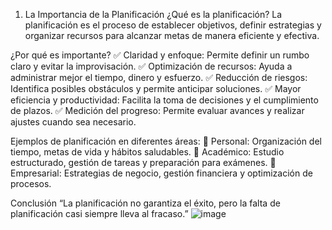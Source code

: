 

1. La Importancia de la Planificación
¿Qué es la planificación?
La planificación es el proceso de establecer objetivos, definir estrategias y organizar recursos para alcanzar metas de manera eficiente y efectiva.

¿Por qué es importante?
✅ Claridad y enfoque: Permite definir un rumbo claro y evitar la improvisación.
✅ Optimización de recursos: Ayuda a administrar mejor el tiempo, dinero y esfuerzo.
✅ Reducción de riesgos: Identifica posibles obstáculos y permite anticipar soluciones.
✅ Mayor eficiencia y productividad: Facilita la toma de decisiones y el cumplimiento de plazos.
✅ Medición del progreso: Permite evaluar avances y realizar ajustes cuando sea necesario.

Ejemplos de planificación en diferentes áreas:
📌 Personal: Organización del tiempo, metas de vida y hábitos saludables.
📌 Académico: Estudio estructurado, gestión de tareas y preparación para exámenes.
📌 Empresarial: Estrategias de negocio, gestión financiera y optimización de procesos.

Conclusión
“La planificación no garantiza el éxito, pero la falta de planificación casi siempre lleva al fracaso.”
![image](https://github.com/user-attachments/assets/e28f7b6f-739e-48a7-b931-f1a5f1046ba3)
